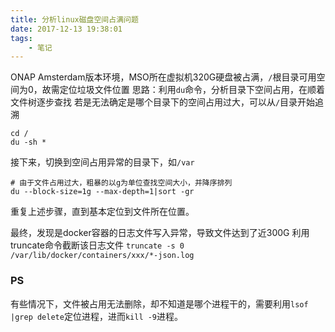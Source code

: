 ```yaml
---
title: 分析linux磁盘空间占满问题
date: 2017-12-13 19:38:01
tags: 
    - 笔记
---
```


ONAP Amsterdam版本环境，MSO所在虚拟机320G硬盘被占满，``/``根目录可用空间为0，故需定位垃圾文件位置
思路：利用``du``命令，分析目录下空间占用，在顺着文件树逐步查找
若是无法确定是哪个目录下的空间占用过大，可以从``/``目录开始追溯
<!-- more -->
```
cd /
du -sh *
```
接下来，切换到空间占用异常的目录下，如``/var``
```
# 由于文件占用过大，粗暴的以g为单位查找空间大小，并降序排列
du --block-size=1g --max-depth=1|sort -gr
```
重复上述步骤，直到基本定位到文件所在位置。

最终，发现是docker容器的日志文件写入异常，导致文件达到了近300G
利用truncate命令截断该日志文件
``truncate -s 0 /var/lib/docker/containers/xxx/*-json.log``

### PS
有些情况下，文件被占用无法删除，却不知道是哪个进程干的，需要利用``lsof |grep delete``定位进程，进而``kill -9``进程。

